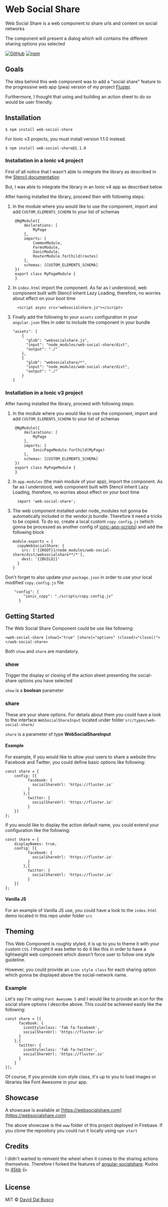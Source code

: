# Web Social Share

Web Social Share is a web component to share urls and content on social networks

The component will present a dialog which will contains the different sharing options you selected

[![GitHub](https://img.shields.io/badge/version-2.0.0-blue.svg)](https://github.com/fluster/web-social-share)
[![npm](https://img.shields.io/npm/dm/web-social-share.svg)]()

## Goals

The idea behind this web component was to add a "social share" feature to the progressive web app (pwa) version of my project [Fluster](https://fluster.io).

Furthermore, I thought that using and building an action sheet to do so would be user friendly.

## Installation

    $ npm install web-social-share
    
For Ionic v3 projects, you must install version 1.1.0 instead.

    $ npm install web-social-share@1.1.0

### Installation in a Ionic v4 project

First of all notice that I wasn't able to integrate the library as described in the [Stencil documentation](https://stenciljs.com/docs/framework-integration)

But, I was able to integrate the library in an Ionic v4 app as described below

After having installed the library, proceed then with following steps:

1. In the module where you would like to use the component, import and add `CUSTOM_ELEMENTS_SCHEMA` to your list of schemas

        @NgModule({
            declarations: [
                MyPage
            ],
            imports: [
                CommonModule,
                FormsModule,
                IonicModule,
                RouterModule.forChild(routes)
            ],
            schemas: [CUSTOM_ELEMENTS_SCHEMA]
        })
        export class MyPageModule {
        }
        
2. In `index.html` import the component. As far as I understood, web component built with Stencil inherit Lazy Loading, therefore, no worries about effect on your boot time

         <script async src="websocialshare.js"></script>
         
3. Finally add the following to your `assets` configuration in your `angular.json` files in oder to include the component in your bundle

       "assets": [
           {
             "glob": "websocialshare.js",
             "input": "node_modules/web-social-share/dist",
             "output": "./"
           },
           {
             "glob": "websocialshare/*",
             "input": "node_modules/web-social-share/dist",
             "output": "./"
           }
       ]

### Installation in a Ionic v3 project

After having installed the library, proceed with following steps:

1. In the module where you would like to use the component, import and add `CUSTOM_ELEMENTS_SCHEMA` to your list of schemas

        @NgModule({
            declarations: [
                MyPage
            ],
            imports: [
                IonicPageModule.forChild(MyPage)
            ],
            schemas: [CUSTOM_ELEMENTS_SCHEMA]
        })
        export class MyPageModule {
        }

2. In `app.modules` (the main module of your app), import the component. As far as I understood, web component built with Stencil inherit Lazy Loading, therefore, no worries about effect on your boot time

         import 'web-social-share';
         
3. The web component installed under node_modules not gonna be automatically included in the vendor.js bundle. Therefore it need a tricks to be copied. To do so, create a local custom `copy.config.js` (which gonna be processed as another config of [ionic-app-scripts](https://github.com/ionic-team/ionic-app-scripts/blob/master/config/copy.config.js)) and add the following block

       module.exports = {
         copyWebSocialShare: {
           src: ['{{ROOT}}/node_modules/web-social-share/dist/websocialshare**/*'],
           dest: '{{BUILD}}'
         }
       } 

Don't forget to also update your `package.json` in order to use your local modified `copy.config.js` file

        "config": {
            "ionic_copy": "./scripts/copy.config.js"
          }

## Getting Started

The Web Social Share Component could be use like following:

    <web-social-share [show]="true" [share]="options" (closed)="close()"></web-social-share>

Both `show` and `share` are mandatory.

### show

Trigger the display or closing of the action sheet presenting the social-share options you have selected

`show` is a **boolean** parameter

### share

These are your share options. For details about them you could have a look to the interface `WebSocialShareInput` located under folder `src/types/web-social-share/`

`share` is a parameter of type **WebSocialShareInput**

#### Example

For example, if you would like to allow your users to share a website thru Facebook and Twitter, you could define basic options like following:

    const share = {
        config: [{
              facebook: {
                socialShareUrl: 'https://fluster.io'
              }
            },{
              twitter: {
                socialShareUrl: 'https://fluster.io'
              }
        }]
    };

If you would like to display the action default name, you could extend your configuration like the following: 

    const share = {
        displayNames: true,
        config: [{
              facebook: {
                socialShareUrl: 'https://fluster.io'
              }
            },{
              twitter: {
                socialShareUrl: 'https://fluster.io'
              }
        }]
    };
    
#### Vanilla JS

For an example of Vanilla JS use, you could have a look to the `index.html` demo located in this repo under folder `src`

## Theming

This Web Component is roughly styled, it is up to you to theme it with your custom `CSS`. I thought it was better to do it like this in order to have a lightweight web component which doesn't force user to follow one style guideline.

However, you could provide an `icon style class` for each sharing option which gonna be displayed above the social-network name.

### Example

Let's say I'm using `Font Awesome 5` and I would like to provide an icon for the social share options I describe above. This could be achieved easily like the following:

    
    const share = [{
          facebook: {
            iconStyleclass: 'fab fa-facebook',
            socialShareUrl: 'https://fluster.io'
          }
        },{
          twitter: {
            iconStyleclass: 'fab fa-twitter',
            socialShareUrl: 'https://fluster.io'
          }
        }
    }];

Of course, if you provide icon style class, it's up to you to load images or libraries like Font Awesome in your app.

## Showcase

A showcase is available at [https://websocialshare.com](https://websocialshare.com)  

The above showcase is the `www` folder of this project deployed in Firebase. If you clone the repository you could run it locally using `npm start`

## Credits

I didn't wanted to reinvent the wheel when it comes to the sharing actions themselves. Therefore I forked the features of [angular-socialshare](https://github.com/720kb/angular-socialshare). Kudos to [45kb](https://github.com/45kb) :+1:

## License

MIT © [David Dal Busco](mailto:david.dalbusco@outlook.com)
